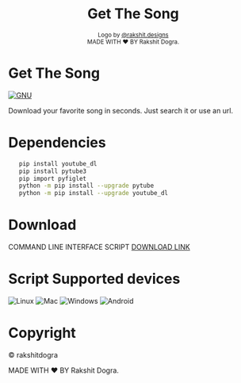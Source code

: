 <h1 align="center">Get The Song</h1>
<p align="center">
  <sub>Logo by <a href="https://www.instagram.com/rakshit.designs/">@rakshit.designs</a></sub>
  </br>
  <sub>MADE WITH ❤️ BY Rakshit Dogra.</sub>
</p>

# Get The Song
[![GNU](https://img.shields.io/github/license/rakshitdogra/GetTheSong)](https://github.com/rakshitdogra/GetTheSong/blob/main/LICENSE)

Download your favorite song in seconds.
Just search it or use an url.

# Dependencies
```bash
   pip install youtube_dl
   pip install pytube3
   pip import pyfiglet
   python -m pip install --upgrade pytube
   python -m pip install --upgrade youtube_dl
```

# Download
COMMAND LINE INTERFACE SCRIPT <a href="https://github.com/rakshitdogra/GetTheSong/releases/">DOWNLOAD LINK</a>

# Script Supported devices
![Linux](https://img.shields.io/badge/Linux-FCC624?style=for-the-badge&logo=linux&logoColor=black)
![Mac](https://img.shields.io/badge/mac%20os-000000?style=for-the-badge&logo=apple&logoColor=white)
![Windows](https://img.shields.io/badge/Windows-0078D6?style=for-the-badge&logo=windows&logoColor=white)
![Android](https://img.shields.io/badge/Android-000000?style=for-the-badge&logo=android&logoColor=Green)
# Copyright
© rakshitdogra

MADE WITH ❤️ BY Rakshit Dogra.
